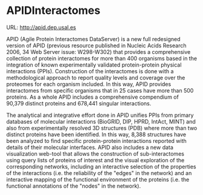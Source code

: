 # APIDInteractomes

URL: http://apid.dep.usal.es

APID (Agile Protein Interactomes DataServer) is a new full redesigned version of APID (previous resource published in Nucleic Acids Research 2006, 34 Web Server issue: W298-W302) that provides a comprehensive collection of protein interactomes for more than 400 organisms based in the integration of known experimentally validated protein-protein physical interactions (PPIs). Construction of the interactomes is done with a methodological approach to report quality levels and coverage over the proteomes for each organism included. In this way, APID provides interactomes from specific organisms that in 25 cases have more than 500 proteins. As a whole APID includes a comprehensive compendium of 90,379 distinct proteins and 678,441 singular interactions.

The analytical and integrative effort done in APID unifies PPIs from primary databases of molecular interactions (BioGRID, DIP, HPRD, IntAct, MINT) and also from experimentally resolved 3D structures (PDB) where more than two distinct proteins have been identified. In this way, 8,388 structures have been analyzed to find specific protein-protein interactions reported with details of their molecular interfaces. APID also includes a new data visualization web-tool that allows the construction of sub-interactomes using query lists of proteins of interest and the visual exploration of the corresponding networks, including an interactive selection of the properties of the interactions (i.e. the reliability of the "edges" in the network) and an interactive mapping of the functional environment of the proteins (i.e. the functional annotations of the "nodes" in the network).


